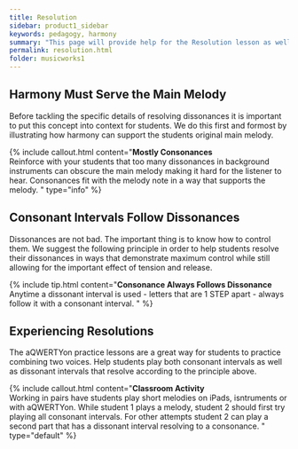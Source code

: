 ```yaml
---
title: Resolution
sidebar: product1_sidebar
keywords: pedagogy, harmony
summary: "This page will provide help for the Resolution lesson as well as the treatment of consonance and dissonance in general thoughout Music Works 1. "
permalink: resolution.html
folder: musicworks1
---
```


## Harmony Must Serve the Main Melody

Before tackling the specific details of resolving dissonances it is important to put this concept into context for students. We do this first and formost by illustrating how harmony can support the students original main melody. 

{% include callout.html content="**Mostly Consonances** <br>Reinforce with your students that too many dissonances in background instruments can obscure the main melody making it hard for the listener to hear. Consonances fit with the melody note in a way that supports the melody.   " type="info" %} 

## Consonant Intervals Follow Dissonances

Dissonances are not bad. The important thing is to know how to control them. We suggest the following principle in order to help students resolve their dissonances in ways that demonstrate maximum control while still allowing for the important effect of tension and release. 

{% include tip.html content="**Consonance Always Follows Dissonance** <br>Anytime a dissonant interval is used - letters that are 1 STEP apart - always follow it with a consonant interval.     " %} 

## Experiencing Resolutions

The aQWERTYon practice lessons are a great way for students to practice combining two voices. Help students play both consonant intervals as well as dissonant intervals that resolve according to the principle above. 

{% include callout.html content="**Classroom Activity** <br>Working in pairs have students play short melodies on iPads, isntruments or with aQWERTYon. While student 1 plays a melody, student 2 should first try playing all consonant intervals. For other attempts student 2 can play a second part that has a dissonant interval resolving to a consonance. " type="default" %}


